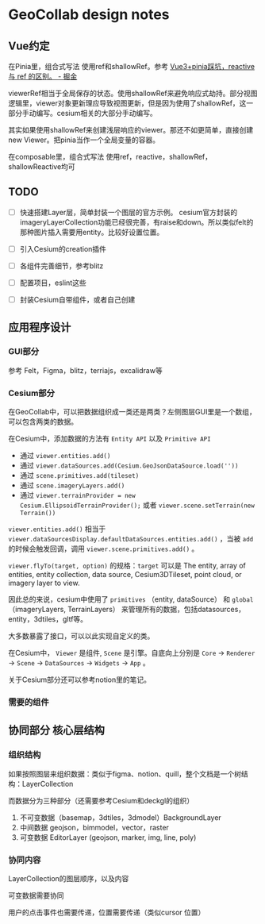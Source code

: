 # GeoCollab design notes

## Vue约定

在Pinia里，组合式写法 使用ref和shallowRef。参考 [Vue3+pinia踩坑，reactive 与 ref 的区别。 - 掘金](https://juejin.cn/post/7278931167519801381)

viewerRef相当于全局保存的状态。使用shallowRef来避免响应式劫持。部分视图逻辑里，viewer对象更新理应导致视图更新，但是因为使用了shallowRef，这一部分手动编写。cesium相关的大部分手动编写。

其实如果使用shallowRef来创建浅层响应的viewer。那还不如更简单，直接创建new Viewer。把pinia当作一个全局变量的容器。

在composable里，组合式写法 使用ref，reactive，shallowRef，shallowReactive均可

<!-- 本来参考岭南灯火的博客，把业务组件按照插槽的方式插入地图组件内部（这样的好处是可以使用props和 依赖注入 ），但是如果这样的话，业务组件是子组件。即业务组件先 mounted，地图组件后mounted。这样viewer也会后创建。这时，业务组件在mounted的时候不能拿到已经创建好的viewer对象。 -->

## TODO

- [ ] 快速搭建Layer层，简单封装一个图层的官方示例。 cesium官方封装的imageryLayerCollection功能已经很完善，有raise和down。所以类似felt的那种图片插入需要用entity。比较好设置位置。
- [ ] 引入Cesium的creation插件
- [ ] 各组件完善细节，参考blitz
- [ ] 配置项目，eslint这些
- [ ] 封装Cesium自带组件，或者自己创建


## 应用程序设计

### GUI部分

参考 Felt，Figma，blitz，terriajs，excalidraw等

### Cesium部分

在GeoCollab中，可以把数据组织成一类还是两类？左侧图层GUI里是一个数组，可以包含两类的数据。

在Cesium中，添加数据的方法有 `Entity API` 以及 `Primitive API`

- 通过 `viewer.entities.add()`
- 通过 `viewer.dataSources.add(Cesium.GeoJsonDataSource.load(''))`
- 通过 `scene.primitives.add(tileset)`
- 通过 `scene.imageryLayers.add()`
- 通过 `viewer.terrainProvider = new Cesium.EllipsoidTerrainProvider();` 或者 `viewer.scene.setTerrain(new Terrain())`

`viewer.entities.add()` 相当于 `viewer.dataSourcesDisplay.defaultDataSources.entities.add()` ，当被 `add` 的时候会触发回调，调用 `viewer.scene.primitives.add()` 。

`viewer.flyTo(target, option)` 的规格：`target` 可以是 The entity, array of entities, entity collection, data source, Cesium3DTileset, point cloud, or imagery layer to view. 

因此总的来说，cesium中使用了 `primitives` （entity, dataSource） 和 `global` （imageryLayers, TerrainLayers） 来管理所有的数据，包括datasources，entity，3dtiles，gltf等。

大多数暴露了接口，可以以此实现自定义的类。

在Cesium中， `Viewer` 是组件, `Scene` 是引擎。自底向上分别是 `Core` -> `Renderer` -> `Scene` -> `DataSources` -> `Widgets` -> `App` 。

关于Cesium部分还可以参考notion里的笔记。

### 需要的组件

## 协同部分 核心层结构

### 组织结构

如果按照图层来组织数据：类似于figma、notion、quill，整个文档是一个树结构：LayerCollection

而数据分为三种部分（还需要参考Cesium和deckgl的组织）

1. 不可变数据（basemap，3dtiles，3dmodel）BackgroundLayer
2. 中间数据 geojson，bimmodel，vector，raster
3. 可变数据 EditorLayer (geojson, marker, img, line, poly)

### 协同内容

LayerCollection的图层顺序，以及内容

可变数据需要协同

用户的点击事件也需要传递，位置需要传递（类似cursor 位置）
